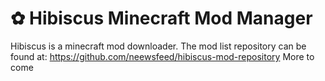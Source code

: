 # ✿ Hibiscus Minecraft Mod Manager
Hibiscus is a minecraft mod downloader.
The mod list repository can be found at: https://github.com/neewsfeed/hibiscus-mod-repository
More to come
